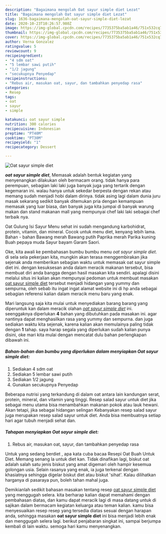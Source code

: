 ```yaml
---
description: "Bagaimana mengolah Oat sayur simple diet Lezat"
title: "Bagaimana mengolah Oat sayur simple diet Lezat"
slug: 1636-bagaimana-mengolah-oat-sayur-simple-diet-lezat
date: 2020-10-23T10:26:57.980Z
image: https://img-global.cpcdn.com/recipes/7735375ba5ab1a46/751x532cq70/oat-sayur-simple-diet-foto-resep-utama.jpg
thumbnail: https://img-global.cpcdn.com/recipes/7735375ba5ab1a46/751x532cq70/oat-sayur-simple-diet-foto-resep-utama.jpg
cover: https://img-global.cpcdn.com/recipes/7735375ba5ab1a46/751x532cq70/oat-sayur-simple-diet-foto-resep-utama.jpg
author: Verna Gonzalez
ratingvalue: 5
reviewcount: 9
recipeingredient:
- "4 sdm oat"
- "5 lembar sawi putih"
- "1/2 jagung"
- "secukupnya Penyedap"
recipeinstructions:
- "Rebus air, masukan oat, sayur, dan tambahkan penyedap rasa"
categories:
- Resep
tags:
- oat
- sayur
- simple

katakunci: oat sayur simple 
nutrition: 300 calories
recipecuisine: Indonesian
preptime: "PT40M"
cooktime: "PT30M"
recipeyield: "1"
recipecategory: Dessert

---
```



![Oat sayur simple diet](https://img-global.cpcdn.com/recipes/7735375ba5ab1a46/751x532cq70/oat-sayur-simple-diet-foto-resep-utama.jpg)

<b><i>oat sayur simple diet</i></b>, Memasak adalah bentuk kegiatan yang menyenangkan dilakukan oleh bermacam orang. tidak hanya para perempuan, sebagian laki laki juga banyak juga yang tertarik dengan kegemaran ini. walau hanya untuk sekedar berpesta dengan rekan atau memang sudah menjadi hobi dalam dirinya. tidak asing lagi dalam dunia juru masak sekarang sedikit banyak ditemukan pria dengan kemampuan memasak yang luar biasa, dan banyak juga kita jumpai di banyak warung makan dan stand makanan mall yang mempunyai chef laki laki sebagai chef terbaik nya.

Oat Gulung Isi Sayur Menu sehat ini sudah mengandung karbohidrat, protein, vitamin, dan mineral. Cocok untuk menu diet, kenyang lebih lama. Bahan - bahan Bawang merah Bawang putih Paprika merah Parika kuning Buah pepaya muda Sayur bayam Garam Saori.

Oke, kita awali ke pembahasan bumbu bumbu menu <i>oat sayur simple diet</i>. di sela sela pekerjaan kita, mungkin akan terasa menggembirakan jika sejenak anda memberikan sebagian waktu untuk memasak oat sayur simple diet ini. dengan kesuksesan anda dalam meracik makanan tersebut, bisa membuat diri anda bangga dengan hasil masakan kita sendiri. apalagi disini melalui situs ini kalian akan mempunyai pedoman untuk membuat masakan <u>oat sayur simple diet</u> tersebut menjadi hidangan yang yummy dan sempurna, oleh sebab itu ingat ingat alamat website ini di hp anda sebagai sebagian referensi kalian dalam meracik menu baru yang enak.


Mari langsung saja kita mulai untuk menyediakan barang barang yang diperuntuk kan dalam meracik olahan <u><i>oat sayur simple diet</i></u> ini. seenggaknya diperlukan <b>4</b> bahan yang dibutuhkan pada masakan ini. agar nantinya dapat menghasilkan rasa yang yummy dan sempurna. dan juga sediakan waktu kita sejenak, karena kalian akan memulainya paling tidak dengan <b>1</b> tahap. saya harap segala yang diperlukan sudah kalian punya disini, oke mari kita mulai dengan mencatat dulu bahan perlengkapan dibawah ini.

<!--inarticleads1-->

##### Bahan-bahan dan bumbu yang diperlukan dalam menyiapkan Oat sayur simple diet:

1. Sediakan 4 sdm oat
1. Sediakan 5 lembar sawi putih
1. Sediakan 1/2 jagung
1. Gunakan secukupnya Penyedap


Beberapa nutrisi yang terkandung di dalam oat antara lain kandungan serat, protein, mineral, dan vitamin yang tinggi. Resep salad sayur untuk diet jika sebagai menu utama bisa menambahkan makanan pokok atau lauk hewani. Akan tetapi, jika sebagai hidangan selingan Kebanyakan resep salad sayur juga merupakan resep salad sayur untuk diet. Anda bisa membuatnya setiap hari agar tubuh menjadi sehat dan. 

<!--inarticleads2-->

##### Tahapan menyiapkan Oat sayur simple diet:

1. Rebus air, masukan oat, sayur, dan tambahkan penyedap rasa


Untuk yang sedang berdiet , apa kata cuba bacaa Resepi Oat Buah Untuk Diet. Memang senang la untuk diet kan. Tidak dinafikan lagi, biskut oat adalah salah satu jenis biskut yang amat digemari oleh hampir kesemua golongan usia. Selain rasanya yang enak, ia juga terkenal dengan khasiatnya sehingga digelar biskut diet atau biskut &#39;sihat&#39;. Kalau dilihatkan harganya di pasaraya pun, boleh tahan mahal juga. 

Demikianlah sedikit bahasan masakan tentang resep <u>oat sayur simple diet</u> yang menggugah selera. kita berharap kalian dapat memahami dengan pembahasan diatas, dan kamu dapat meracik lagi di masa datang untuk di sajikan dalam bermacam kegiatan keluarga atau teman kalian. kamu bisa menyesuaikan resep resep yang tersedia diatas sesuai dengan harapan anda, sehingga masakan <b>oat sayur simple diet</b> ini bisa menjadi lebih enak dan menggugah selera lagi. berikut penjabaran singkat ini, sampai berjumpa kembali di lain waktu. semoga hari kamu menyenangkan.
